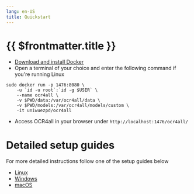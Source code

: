 ```yaml
---
lang: en-US
title: Quickstart
---
```

# {{ $frontmatter.title }}
- [Download and install Docker](https://docs.docker.com/get-docker/)
- Open a terminal of your choice and enter the following command if you're running Linux
```
sudo docker run -p 1476:8080 \
    -u `id -u root`:`id -g $USER` \
    --name ocr4all \
    -v $PWD/data:/var/ocr4all/data \
    -v $PWD/models:/var/ocr4all/models/custom \
    -it uniwuezpd/ocr4all
```
- Access OCR4all in your browser under `http://localhost:1476/ocr4all/` 

# Detailed setup guides
For more detailed instructions follow one of the setup guides below
- [Linux](linux.md)
- [Windows](windows.md)
- [macOS](macos.md)
